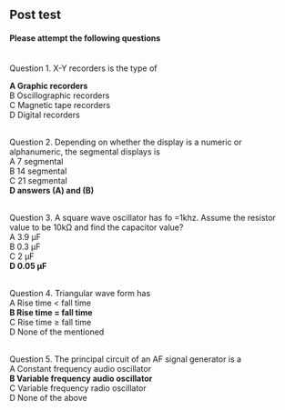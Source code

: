 ## Post test
#### Please attempt the following questions

<br>
Question 1.
X-Y recorders is the type of<br>

<b>A   Graphic recorders</b><br>
B   Oscillographic recorders<br>
C   Magnetic tape recorders<br>
D   Digital recorders<br><br>

Question 2.
Depending on whether the display is a numeric or alphanumeric, the segmental displays is<br>
A   7 segmental<br>
B   14 segmental<br>
C   21 segmental<br>
<b>D   answers (A) and (B)</b><br><br>

Question 3.
A square wave oscillator has fo =1khz. Assume the resistor value to be 10kΩ and find the capacitor value?<br>
A   3.9 µF<br>
B   0.3 µF<br>
C   2 µF<br>
<b>D   0.05 µF</b><br><br>

Question 4.
Triangular wave form has<br>
A   Rise time < fall time<br>
<b>B   Rise time = fall time</b><br>
C   Rise time ≥ fall time<br>
D   None of the mentioned<br><br>

Question 5.
The principal circuit of an AF signal generator is a<br>
A   Constant frequency audio oscillator<br>
<b>B   Variable frequency audio oscillator</b><br>
C   Variable frequency radio oscillator<br>
D   None of the above<br><br>



